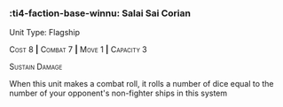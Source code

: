 ### :ti4-faction-base-winnu: **Salai Sai Corian**

Unit Type: Flagship 

<span style="font-variant:small-caps;">Cost</span> 8 __|__ <span style="font-variant:small-caps;">Combat</span> 7 __|__ <span style="font-variant:small-caps;">Move</span> 1 __|__ <span style="font-variant:small-caps;">Capacity</span> 3

<span style="font-variant:small-caps;">Sustain Damage</span>

When this unit makes a combat roll, it rolls a number of dice equal to the number of your opponent's non-fighter ships in this system
